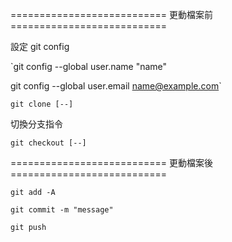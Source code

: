 =========================== 更動檔案前 ===========================

設定 git config

`git config --global user.name "name"

git config --global user.email name@example.com`

`git clone [--]`

切換分支指令

`git checkout [--]`

=========================== 更動檔案後 ===========================

`git add -A`

`git commit -m "message"`

`git push`

